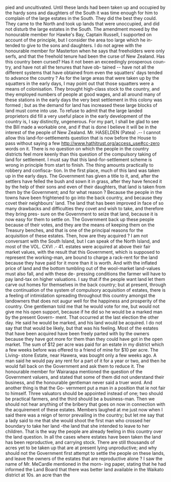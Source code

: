 pied and uncultivated. Until these lands had been taken up and occupied by the hardy sons and daughters of the South it was time enough for him to complain of the large estates in the South. They did the best they could. They came to the North and took up lands that were unoccupied, and did not disturb the large estates in the South. The amendment moved by the honourable member for Hawke's Bay, Captain Russell, I supported on account of the principle, but I consider the area too large which he in- tended to give to the sons and daughters. I do not agree with the honourable member for Masterton when he says that freeholders were only serfs, and that the freehold tenure had been the curse of New Zealand. Has this country been cursed? Has it not been an exceedingly prosperous coun- try, and have not all the tenures that have ob- tained -- have not all the different systems that have obtained from even the squatters' days tended to advance the country ? As for the large areas that were taken up by the squatters in the early days, I may point out that those squatters were a means of colonisation. They brought high-class stock to the country, and they employed numbers of people at good wages, and all around many of these stations in the early days the very best settlement in this colony was formed ; but as the demand for land has increased these large blocks of land must come into use. To refuse to admit that the large landed proprietors did fill a very useful place in the early development of the country is, I say distinctly, ungenerous. For my part, I shall be glad to see the Bill made a workable one, and if that is done I believe it will be in the interest of the people of New Zealand. Mr. HASELDEN (Patea) .-- I cannot allow this land-for-settlements question that is now before the House to pass without saying a few http://www.hathitrust.org/access_use#cc-zero words on it. There is no question on which the people in the country districts feel more keenly than this question of the compulsory taking of land for settlement. I must say that this land-for-settlement scheme is wrong in principle from start to finish. The thing amounts practically to robbery and confisca- tion. In the first place, much of this land was taken up in the early days. The Government has given a title to it, and, after the settlers have felled the bush and sown it in grass, after they have fenced it by the help of their sons and even of their daughters, that land is taken from them by the Government; and for what reason ? Because the people in the towns have been frightened to go into the back country, and because they covet their neighbours' land. The land that has been improved in face of so many drawbacks and difficulties they covet and wish to take, and therefore they bring pres- sure on the Government to seize that land, because it is now easy for them to settle on. The Government back up these people because of their votes, and they are the means of keeping them on the Treasury benches, and that is one of the principal reasons for the acquisition of these estates. Then, how are they acquired ? I am not conversant with the South Island, but I can speak of the North Island, and most of the VOL. CXVI .- 41. estates were acquired at above their fair market values, with the result that this Government, which is supposed to represent the working-man, are bound to charge a rack-rent for the land because they have paid for it more than it is worth. And with the inflated price of land and the bottom tumbling out of the wool-market land-values must also fall, and with these de- pressing conditions the farmer will have to pay land-tax on higher valuations. I say that if the people want land let them carve out homes for themselves in the back country; but at present, through the continuation of the system of compulsory acquisition of estates, there is a feeling of intimidation spreading throughout this country amongst the landowners that does not augur well for the happiness and prosperity of the country. One gentleman told me that he would vote for me, but would not give me his open support, because if he did so he would be a marked man by the present Govern- ment. That occurred at the last election the other day. He said he would be marked, and his land would be acquired. I do not say that that would be likely, but that was his feeling. Most of the estates that have been acquired have been freely parted with by the owners because they have got more for them than they could have got in the open market. The sum of $12 per acre was paid for an estate in my district which a few weeks before was offered to a friend of mine for $10 per acre. The Living- stone Estate, near Hawera, was bought only a few weeks ago. A man said he would pay any rent for a part of it for a year or two, and then he would fall back on the Government and ask them to reduce it. The honourable member for Wairarapa mentioned the question of the Government valuers, and stated that some of them did not understand their business, and the honourable gentleman never said a truer word. And another thing is that the Go- vernment put a man in a position that ie not fair to himself. Three valuators should be appointed instead of one; two should be practical farmers, and the third should be a business-man. Then we should not hear anything of the bribery that goes on now in connection with the acquirement of these estates. Members laughed at me just now when I said there was a reign of terror prevailing in the country; but let me say that a lady said to me that she would shoot the first man who crossed her boundary to take her land -the land that she intended to leave to her children. That is the way the people are already feeling in this country over the land question. In all the cases where estates have been taken the land has been reproductive, and carrying stock. There are still thousands of acres yet to be taken up that are at present lying unproductive; and why should not the Government first attempt to settle the people on these lands, and leave the owners of the estates that are reproductive alone ? I saw the name of Mr. MeCardle mentioned in the morn- ing paper, stating that he had informed the Land Board that there was better land available in the Waikato district at 10s. an acre than the 